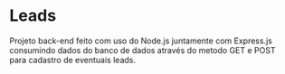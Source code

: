 # Leads
Projeto back-end feito com uso do Node.js juntamente com Express.js consumindo dados do banco de dados através do metodo GET e POST para cadastro de eventuais leads.
